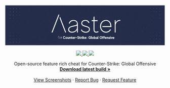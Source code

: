 <br />
<p align="center">
  <a href="https://github.com/ny-4/aaster-csgo/">
    <img src="branding/github-splash.png">
  </a>
  <p align="center">
    <a href="#">
      <img src="https://img.shields.io/tokei/lines/github/ny-4/aaster-csgo?style=plastic">
    </a>
    <a href="#">
      <img src="https://img.shields.io/appveyor/build/ny-4/aaster-csgo?style=plastic&logo=appveyor">
    </a>
    <a href="#">
      <img src="https://img.shields.io/badge/Licence-Apache%202.0-orange.svg?style=plastic">
    </a>
  </p>
  <p align="center">
    Open-source feature rich cheat for Counter-Strike: Global Offensive
    <br />
    <a href="https://ci.appveyor.com/project/ny-4/aaster-csgo/build/artifacts"><strong>Download latest build »</strong></a>
    <br />
    <br />
    <a href="https://github.com/ny-4/aaster-csgo/#">View Screenshots</a>
    ·
    <a href="https://github.com/ny-4/aaster-csgo/issues">Report Bug</a>
    ·
    <a href="https://github.com/ny-4/aaster-csgo/issues">Request Feature</a>
  </p>
</p>
